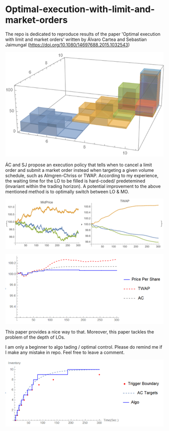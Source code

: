 # Optimal-execution-with-limit-and-market-orders
The repo is dedicated to reproduce results of the paper 'Optimal execution with limit and market orders' written by Álvaro Cartea and Sebastian Jaimungal (https://doi.org/10.1080/14697688.2015.1032543)



<p align="center">
  <img src=./pics/inventory_hist.png alt="Sublime's custom image"/>
</p>

ÁC and SJ propose an execution policy that tells when to cancel a limit order and submit a market order instead when targeting 
a given volume schedule, such as Almgren-Chriss or TWAP. According to my experience, the waiting time for the LO to be filled is 
hard-coded/ predetemined (invariant within the trading horizon). A potential improvement to the above mentioned method is to optimally switch
between LO & MO.

![plot1](./pics/mid_price.png)

![plot2](./pics/price_per_share_.png)

This paper provides a nice way to that. Moreover, this paper tackles the problem of the depth of LOs.



I am only a beginner to algo tading / optimal control. Please do remind me if I make any mistake in repo. Feel free to leave a comment.



![plot3](./pics/schedule.png)



